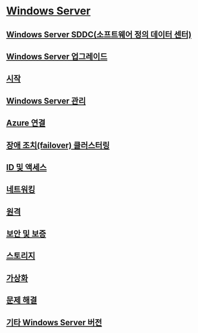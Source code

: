 # [Windows Server](windows-server.md)
## [Windows Server SDDC(소프트웨어 정의 데이터 센터)](sddc.md)
## [Windows Server 업그레이드](upgrade/upgrade-overview.md)
## [시작](get-started/Server-Basics.md)
## [Windows Server 관리](administration/manage-windows-server.md)
## [Azure 연결](azure-hybrid-services/index.md)
## [장애 조치(failover) 클러스터링](failover-clustering/failover-clustering-overview.md)
## [ID 및 액세스](identity/Identity-and-Access.md)
## [네트워킹](networking/Networking.md)
## [원격](remote/index.md)
## [보안 및 보증](security/security-and-assurance.md)
## [스토리지](storage/storage.md)
## [가상화](virtualization/virtualization.md)
## [문제 해결](troubleshoot/windows-server-troubleshooting.md)
## [기타 Windows Server 버전](windows-server-versions.md)
